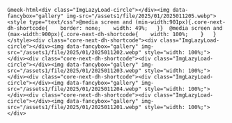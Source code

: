 `Gmeek-html<div class="ImgLazyLoad-circle"></div><img data-fancybox="gallery" img-src="/assets1/file/2025/01/2025011205.webp"><style type="text/css">@media screen and (min-width:901px){.core-next-dh-shortcode{    border: none;    width: 49%;	}}	@media screen and (max-width:900px){.core-next-dh-shortcode{    width: 100%;	}	}</style><div class="core-next-dh-shortcode"><div class="ImgLazyLoad-circle"></div><img data-fancybox="gallery" img-src="/assets1/file/2025/01/2025011202.webp" style="width: 100%;"></div><div class="core-next-dh-shortcode"><div class="ImgLazyLoad-circle"></div><img data-fancybox="gallery" img-src="/assets1/file/2025/01/2025011203.webp" style="width: 100%;"></div><div class="core-next-dh-shortcode"><div class="ImgLazyLoad-circle"></div><img data-fancybox="gallery" img-src="/assets1/file/2025/01/2025011204.webp" style="width: 100%;"></div><div class="core-next-dh-shortcode"><div class="ImgLazyLoad-circle"></div><img data-fancybox="gallery" img-src="/assets1/file/2025/01/2025011201.webp" style="width: 100%;"></div>`